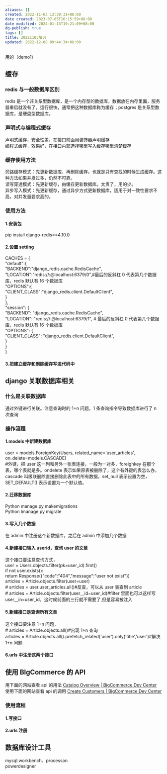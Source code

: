 ```yaml
---
aliases: []
created: 2022-11-03 13:39:31+08:00
date created: 2023-07-05T16:15:59+08:00
date modified: 2024-01-13T19:21:09+08:00
dg-publish: true
tags: []
title: 20221103培训
updated: 2022-12-08 09:44:34+08:00
---
```


用的（demo1）
## 缓存
### redis 与一般数据库区别
redis 是一个非关系型数据库，是一个内存型的数据库，数据放在内存里面，服务器重启就没有了，运行很快，通常把这种数据库称为缓存；postgres 是关系型数据库，是硬盘型数据库。
### 声明式与编程式缓存
声明式缓存，安全性差，在接口前面用装饰器声明缓存  
编程式缓存，效果好，在接口内部选择哪里写入缓存哪里清楚缓存
### 缓存使用方法
旁路缓存模式：先更新数据库、再删除缓存。也就是只有查找的时候生成缓存。这种方法如果并发过多，仍然不可靠。  
读写穿透模式：先更新缓存，由缓存更新数据库。太贵了，用的少。  
异步写入模式：先更新缓存，通过异步方式更新数据库，适用于对一致性要求不高，对并发量要求高的。
### 使用方法
#### 1.安装包
pip install django-redis==4.10.0
#### 2.设置 setting
CACHES = {  
"default":{  
"BACKEND":"django_redis.cache.RedisCache",  
"LOCATION":"redis://:@localhost:6379/0",#最后的反斜杠 0 代表第几个数据库，redis 默认有 16 个数据库  
"OPTIONS":{  
"CLIENT_CLASS":"django_redis.client.DefaultClient",  
}  
},  
"session": {  
"BACKEND": "django_redis.cache.RedisCache",  
"LOCATION": "redis://:@localhost:6379/1", \# 最后的反斜杠 0 代表第几个数据库，redis 默认有 16 个数据库  
"OPTIONS": {  
"CLIENT_CLASS": "django_redis.client.DefaultClient",  
}  
}  
}
#### 3.把建立缓存和删除缓存写进代码中

## django 关联数据库相关
### 什么是关联数据库
通过外键进行关联。注意查询时的 1+n 问题，1 条查询指令导致数据库进行了 n 次查询
### 操作流程
#### 1.models 中新建数据库
user = models.ForeignKey(Users, related_name='user_articles', on_delete=models.CASCADE)  
\#外键，把 user 这一列和另外一张表连接，一般为一对多，foreighkey 在那个表，哪个表就是多。ondelete 表示如果原表被删除了，这个有外键的表怎么办，cascade 叫级联删除直接删除此表中的所有数据，set_null 表示设置为空，SET_DEFAULT() 表示设置为一个默认值。
#### 2.迁移数据库
Python manage.py makemigrations  
Python lmanage.py migrate
#### 3.写入几个数据
在 admin 中注册这个新数据库，之后在 admin 中添加几个数据
#### 4.新建接口输入 userid，查询 user 的文章
这个接口要注意查询方式，  
user = Users.objects.filter(pk=user_id).first()  
if not user.exists():  
return Response({"code":"404","message":"user not exist"})  
articles = Article.objects.filter(user=user)  
\# articles = user.user_articles.all()#反查，可以从 user 表查到 article  
\# articles = Article.objects.filter(user\_\_id=user_id)#filter 里面也可以这样写 user\_\_in=user_id，这时候前面的三行就不需要了,但是容易被注入
#### 5.新建接口是查询所有文章
这个接口要注意 1+n 问题，  
\# articles = Article.objects.all()#出现 1+n 查询  
articles = Article.objects.all().prefetch_related('user').only('title','user')#解决 1+n 问题
#### 6.urls 中注册这两个接口

## 使用 BIgCommerce 的 API
用下面的网站查看 api 的用法 [Catalog Overview \| BigCommerce Dev Center](https://developer.bigcommerce.com/docs/ZG9jOjIyMDU5Ng-catalog-overview#catalog-overview)  
使用下面的网站查看 api 的调用 [Create Customers \| BigCommerce Dev Center](https://developer.bigcommerce.com/api-reference/1cea64e1d698e-create-customers)
### 使用流程
#### 1.写接口
#### 2.urls 注册

## 数据库设计工具
mysql workbench、processon  
powerdesigner